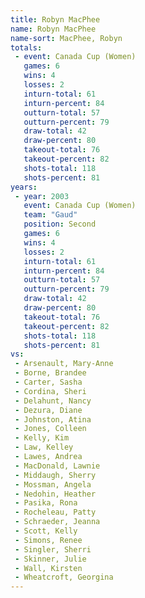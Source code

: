 ```yaml
---
title: Robyn MacPhee
name: Robyn MacPhee
name-sort: MacPhee, Robyn
totals:
 - event: Canada Cup (Women)
   games: 6
   wins: 4
   losses: 2
   inturn-total: 61
   inturn-percent: 84
   outturn-total: 57
   outturn-percent: 79
   draw-total: 42
   draw-percent: 80
   takeout-total: 76
   takeout-percent: 82
   shots-total: 118
   shots-percent: 81
years:
 - year: 2003
   event: Canada Cup (Women)
   team: "Gaud"
   position: Second
   games: 6
   wins: 4
   losses: 2
   inturn-total: 61
   inturn-percent: 84
   outturn-total: 57
   outturn-percent: 79
   draw-total: 42
   draw-percent: 80
   takeout-total: 76
   takeout-percent: 82
   shots-total: 118
   shots-percent: 81
vs:
 - Arsenault, Mary-Anne
 - Borne, Brandee
 - Carter, Sasha
 - Cordina, Sheri
 - Delahunt, Nancy
 - Dezura, Diane
 - Johnston, Atina
 - Jones, Colleen
 - Kelly, Kim
 - Law, Kelley
 - Lawes, Andrea
 - MacDonald, Lawnie
 - Middaugh, Sherry
 - Mossman, Angela
 - Nedohin, Heather
 - Pasika, Rona
 - Rocheleau, Patty
 - Schraeder, Jeanna
 - Scott, Kelly
 - Simons, Renee
 - Singler, Sherri
 - Skinner, Julie
 - Wall, Kirsten
 - Wheatcroft, Georgina
---
```

